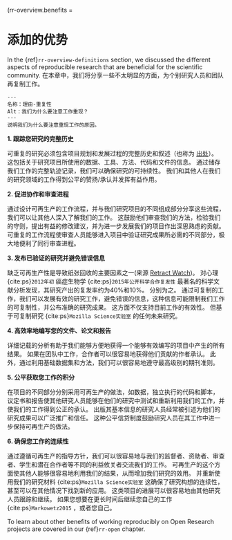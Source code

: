 (rr-overview.benefits =
# 添加的优势

In the {ref}`rr-overview-definitions` section, we discussed the different aspects of reproducible research that are beneficial for the scientific community. 在本章中，我们将分享一些不太明显的方面，为个别研究人员和团队再复制工作。


```{figure} ../../figures/reasons-reproducibility.png
---
名称：理由-重复性
Alt：我们为什么要注意工作重现？
---
说明我们为什么要注意重现工作的原因。
```

**1. 跟踪您研究的完整历史**

可重复的研究必须包含项目规划和发展过程的完整历史和叙述（也称为 [出处](https://en.wikipedia.org/wiki/Provenance)）。 这包括关于研究项目所使用的数据、工具、方法、代码和文件的信息。 通过储存我们工作的完整轨迹记录，我们可以确保研究的可持续性。 我们和其他人在我们的研究领域的工作得到公平的赞扬/承认并发挥有益作用。

**2. 促进协作和审查进程**

通过设计可再生产的工作流程，并与我们研究项目的不同组成部分分享这些流程， 我们可以让其他人深入了解我们的工作。 这鼓励他们审查我们的方法，检验我们的守则，提出有益的修改建议，并为进一步发展我们的项目作出深思熟虑的贡献。 可重复的工作流程使审查人员能够进入项目中验证研究成果所必需的不同部分，极大地便利了同行审查进程。

**3. 发布已验证的研究并避免错误信息**

缺乏可再生产性是导致纸张回收的主要因素之一(来源 [Retract Watch](https://retractionwatch.com/))。 对心理 {cite:ps}`2012年初` 癌症生物学 {cite:ps}`2015年公开科学合作复发性` 最著名的科学文献分析发现，其研究产出的复发率约为40%和10%。 分别为之。 通过可复制的工作，我们可以发展有效的研究工作，避免错误的信息，这种信息可能限制我们工作的可复制性，并公布准确的研究成果。 这方面不仅支持目前工作的有效性。 但基于可复制研究 {cite:ps}`Mozilla Science实验室` 的任何未来研究。

**4. 高效率地编写您的文件、论文和报告**

详细记载的分析有助于我们能够方便地获得一个能够有效编写的项目中产生的所有结果。 如果在团队中工作，合作者可以很容易地获得他们贡献的作者承认。 此外，通过利用基础数据集和方法，我们可以很容易地遵守最高级别的期刊准则。

**5. 公平获取您工作的积分**

在项目的不同部分分别采用可再生产的做法，如数据，独立执行的代码和脚本， 议定书和报告使其他研究人员能够在他们的研究中测试和重新利用我们的工作，并使我们的工作得到公正的承认。 出版其基本信息的研究人员经常被引述为他们的研究成果可以广泛推广和信任。 这种公平信贷制度鼓励研究人员在其工作中进一步保持可再生产的做法。

**6. 确保您工作的连续性**

通过遵循可再生产的指导方针，我们可以很容易地与我们的监督者、资助者、审查者、学生和潜在合作者等不同的利益攸关者交流我们的工作。 可再生产的这个方面使其他人能够很容易地利用我们的结果，从而增加我们研究的效用。 并重新使用我们的研究材料 {cite:ps}`Mozilla Science实验室` 这确保了研究构想的连续性，甚至可以在其他情况下找到新的应用。 这类项目的进展可以很容易地由其他研究人员跟踪和继续。 如果您想要在更长时间后继续您自己的工作 {cite:ps}`Markowetz2015` ，或者您自己。

To learn about other benefits of working reproducibly on Open Research projects are covered in our {ref}`rr-open` chapter.

